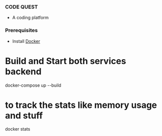 ### CODE QUEST

- A coding platform

### Prerequisites
- Install [Docker](https://www.docker.com/)


# Build and Start both services backend
docker-compose up --build

# to track the stats like memory usage and stuff
docker stats